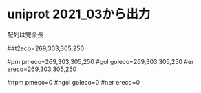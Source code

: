 # uniprot 2021_03から出力
配列は完全長

##t2eco=269,303,305,250

#pm
pmeco=269,303,305,250
#gol
goleco=269,303,305,250
#er
ereco=269,303,305,250

#npm
pmeco=0
#ngol
goleco=0
#ner
ereco=0
